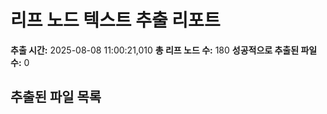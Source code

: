 # 리프 노드 텍스트 추출 리포트

**추출 시간:** 2025-08-08 11:00:21,010
**총 리프 노드 수:** 180
**성공적으로 추출된 파일 수:** 0

## 추출된 파일 목록

